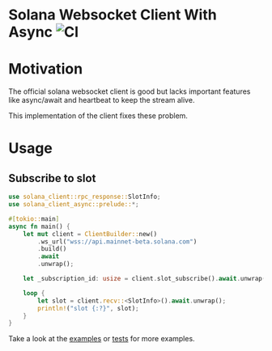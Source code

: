 # Solana Websocket Client With Async ![CI](https://github.com/dovahcrow/solana-client-async/actions/workflows/ci.yml/badge.svg)

# Motivation

The official solana websocket client is good but lacks important features like
async/await and heartbeat to keep the stream alive.

This implementation of the client fixes these problem. 

# Usage

## Subscribe to slot

```rust
use solana_client::rpc_response::SlotInfo;
use solana_client_async::prelude::*;

#[tokio::main]
async fn main() {
    let mut client = ClientBuilder::new()
        .ws_url("wss://api.mainnet-beta.solana.com")
        .build()
        .await
        .unwrap();

    let _subscription_id: usize = client.slot_subscribe().await.unwrap().await.unwrap(); // Double await because the first await is for `Send` and the second one for `Receive`. It is fine to drop the second one.

    loop {
        let slot = client.recv::<SlotInfo>().await.unwrap();
        println!("slot {:?}", slot);
    }
}
```

Take a look at the [examples](/examples) or [tests](/tests) for more examples.

